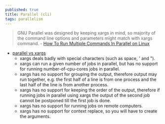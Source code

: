 ```yaml
---
published: true
title: Parallel (cli)
tags: parallelism
---
```

> GNU Parallel was designed by keeping xargs in mind, so majority of the command line options and parameters might match with xargs command. - [How To Run Multiple Commands In Parallel on Linux](https://www.slashroot.in/how-run-multiple-commands-parallel-linux)

- [parallel vs xargs](https://unix.stackexchange.com/questions/104778/gnu-parallel-vs-i-mean-background-vs-xargs-p/104798#104798)
	- xargs deals badly with special characters (such as space, ' and ").
    - xargs can run a given number of jobs in parallel, but has no support for running number-of-cpu-cores jobs in parallel.
    - xargs has no support for grouping the output, therefore output may run together, e.g. the first half of a line is from one process and the last half of the line is from another process. 
    - xargs has no support for keeping the order of the output, therefore if running jobs in parallel using xargs the output of the second job cannot be postponed till the first job is done.
    - xargs has no support for running jobs on remote computers.
    - xargs has no support for context replace, so you will have to create the arguments.